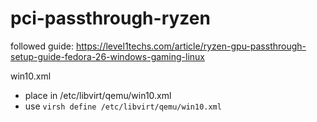 # pci-passthrough-ryzen

followed guide: https://level1techs.com/article/ryzen-gpu-passthrough-setup-guide-fedora-26-windows-gaming-linux

win10.xml
- place in /etc/libvirt/qemu/win10.xml
- use `virsh define /etc/libvirt/qemu/win10.xml`

